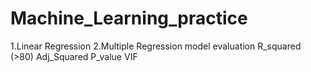 # Machine_Learning_practice
1.Linear Regression
2.Multiple Regression
   model evaluation
      R_squared (>80)
      Adj_Squared
      P_value
      VIF
